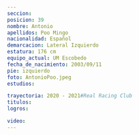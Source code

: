 ```yaml
---
seccion: 
posicion: 39
nombre: Antonio
apellidos: Poo Mingo
nacionalidad: Español
demarcacion: Lateral Izquierdo
estatura: 176 cm
equipo_actual: UM Escobedo
fecha_de_nacimiento: 2003/09/11
pie: izquierdo
foto: AntonioPoo.jpeg
estudios:

trayectoria: 2020 - 2021#Real Racing Club
titulos:
logros:

video:
---
```

